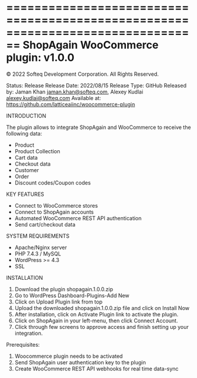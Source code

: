 ================================================================================
ShopAgain WooCommerce plugin: v1.0.0
================================================================================

© 2022 Softeq Development Corporation. All Rights Reserved.

Status:       Release
Release Date: 2022/08/15
Release Type: GitHub
Released by:  Jaman Khan <jaman.khan@softeq.com>, Alexey Kudlai <alexey.kudlai@softeq.com>
Available at: https://github.com/latticeaiinc/woocommerce-plugin

INTRODUCTION

The plugin allows to integrate ShopAgain and WooCommerce to receive the following data:
- Product
- Product Collection 
- Cart data
- Checkout data
- Customer
- Order
- Discount codes/Coupon codes

KEY FEATURES

- Connect to WooCommerce stores
- Connect to ShopAgain accounts
- Automated WooCommerce REST API authentication
- Send cart/checkout data


SYSTEM REQUIREMENTS

- Apache/Nginx server
- PHP 7.4.3 / MySQL
- WordPress >= 4.3
- SSL

INSTALLATION

1. Download the plugin shopagain.1.0.0.zip
2. Go to WordPress Dashboard-Plugins-Add New
3. Click on Upload Plugin link from top
4. Upload the downloaded shopagain.1.0.0.zip file and click on Install Now
5. After installation, click on Activate Plugin link to activate the plugin.
6. Click on ShopAgain in your left-menu, then click Connect Account.
7. Click through few screens to approve access and finish setting up your integration.

Prerequisites:

1. Woocommerce plugin needs to be activated
2. Send ShopAgain user authentication key to the plugin
5. Create WooCommerce REST API webhooks for real time data-sync